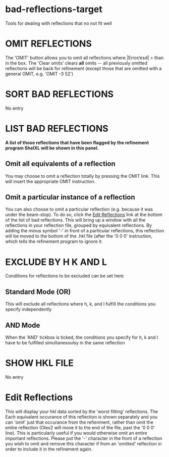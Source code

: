 # bad-reflections-target
Tools for dealing with reflections that no not fit well

# OMIT REFLECTIONS
The 'OMIT' button allows you to omit all reflections where |Error/esd| > than <value> in the box. The 'Clear omits' clears **all** omits -- all previously omitted reflections will be back for refinement (except those that are omitted with a general OMIT, e.g. 'OMIT -3 52')

# SORT BAD REFLECTIONS
No entry

# LIST BAD REFLECTIONS
**A list of those reflections that have been flagged by the refinement program ShelXL will be shown in this panel.**

## Omit all equivalents of a reflection
You may choose to omit a reflection totally by pressing the OMIT link. This will insert the appropriate OMIT instruction.

## Omit a particular instance of a reflection
You can also choose to omit a particular reflection (e.g. because it was under the beam-stop). To do so, click the <a href=edithkl>Edit Reflections</a> link at the bottom of the list of bad reflections. This will bring up a window with all the reflections in your reflection file, grouped by equivalent reflections. By adding the minus symbol '-' in front of a particular reflections, this reflection will be moved to the bottom of the .hkl file (after the '0 0 0' instruction, which tells the refinement program to ignore it.

# EXCLUDE BY H K AND L
Conditions for reflections to be excluded can be set here

## Standard Mode (OR)
This will exclude all reflections where h, k, and l fulfill the conditions you specify independently

## AND Mode
When the 'AND' tickbox is ticked, the conditions you specify for h, k and l have to be fulfilled simultanesoulsy in the same reflection

# SHOW HKL FILE
No entry

# Edit Reflections
This will display your hkl data sorted by the 'worst fitting' reflections. The Each equivalent occurance of this reflection is shown separately and you can 'omit' just that occurance from the refienment, rather than omit the entire reflection (Olex2 will move it to the end of the file, past the '0 0 0' line). This is particularly useful if you would otherwise omit an entire important reflections.
Please put the '-' character in the front of a reflection you wish to omit and remove this character if from an 'omitted' reflection in order to include it in the refinement again.
